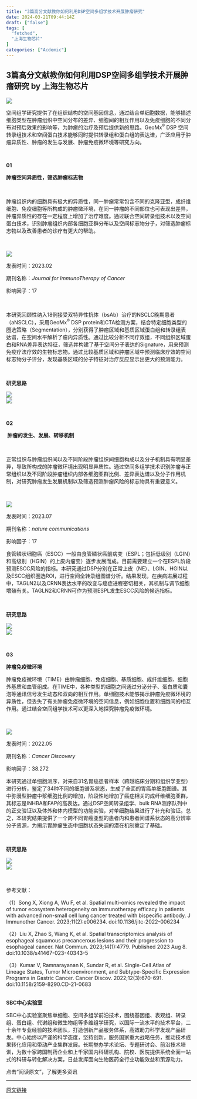 ```yaml
---
title: "3篇高分文献教你如何利用DSP空间多组学技术开展肿瘤研究"
date: 2024-03-21T09:44:14Z
draft: ["false"]
tags: [
  "fetched",
  "上海生物芯片"
]
categories: ["Acdemic"]
---
```

3篇高分文献教你如何利用DSP空间多组学技术开展肿瘤研究 by 上海生物芯片
------
<div><section><section powered-by="xiumi.us"><section><img data-backh="87" data-backw="558" data-galleryid="" data-ratio="0.15666666666666668" data-src="https://mmbiz.qpic.cn/mmbiz_gif/YxibPYttzHV8eChu6IYmNtsGYsZiayjnymEPvBblaroSzAuOuyUMMzDpNxteNBaSWDMI6m4LyDJoSmmDIGaTmPEg/640?wx_fmt=gif" data-type="gif" data-w="900" src="https://mmbiz.qpic.cn/mmbiz_gif/YxibPYttzHV8eChu6IYmNtsGYsZiayjnymEPvBblaroSzAuOuyUMMzDpNxteNBaSWDMI6m4LyDJoSmmDIGaTmPEg/640?wx_fmt=gif"></section><p><span>空间组学研究提供了在组织结构的空间基因信息，通过结合单细胞数据，能够描述细胞类型在肿瘤组织中空间分布的差异、细胞间的相互作用以及免疫细胞的不同分布对预后效果的影响等，为肿瘤的治疗及预后提供新的思路。GeoMx<sup><span lang="EN-US">®</span></sup> DSP 空间转录组技术和空间蛋白技术能够同时提供转录组和蛋白组的表达谱，广泛应用于肿瘤异质性、肿瘤的发生与发展、肿瘤免疫微环境等研究方向。</span></p><p><br></p></section><section powered-by="xiumi.us"><section><section powered-by="xiumi.us"><p><strong>01</strong></p></section></section></section><section powered-by="xiumi.us"><section><section powered-by="xiumi.us"><section><p><strong>肿瘤空间异质性，筛选肿瘤标志物</strong></p></section></section></section></section><p powered-by="xiumi.us"><br></p><section powered-by="xiumi.us"><p><span>肿瘤组织内的细胞具有极大的异质性，同一肿瘤常常包含不同的克隆亚型，成纤维细胞、免疫细胞等所构成的肿瘤微环境，在同一肿瘤的不同部位也可表现出差异，肿瘤异质性的存在一定程度上增加了治疗难度。通过联合空间转录组技术以及空间蛋白技术，识别肿瘤组织内部各细胞亚群分布以及空间标志物分子，对筛选肿瘤标志物以及改善患者的诊疗有更大的帮助。</span></p><p><br></p></section><section powered-by="xiumi.us"><section><section powered-by="xiumi.us"><section><img data-ratio="0.3074074074074074" data-s="300,640" data-src="https://mmbiz.qpic.cn/sz_mmbiz_png/YxibPYttzHVibib2nc7J2Jt9NPvkhpTcW0xgLUJUN0bAsNfkSh3NRYFjx8rXGY12fhkm59o6NZPjpJp0TphB8O5pQ/640?wx_fmt=png" data-type="png" data-w="1080" src="https://mmbiz.qpic.cn/sz_mmbiz_png/YxibPYttzHVibib2nc7J2Jt9NPvkhpTcW0xgLUJUN0bAsNfkSh3NRYFjx8rXGY12fhkm59o6NZPjpJp0TphB8O5pQ/640?wx_fmt=png"></section></section><section powered-by="xiumi.us"><p><span>发表时间：2023.02</span></p><p><span>期刊名称：<em>Journal for ImmunoTherapy of Cancer</em></span></p><p><span>影响因子：17</span></p></section></section></section><p powered-by="xiumi.us"><br></p><section powered-by="xiumi.us"><p>本研究回顾性纳入18例接受双特异性抗体（bsAb）治疗的NSCLC晚期患者（aNSCLC），采用GeoMx<sup><span lang="EN-US">®</span></sup> DSP protein和CTA检测方案，结合特定细胞类型的圈选策略（Segmentation），分别获得了肿瘤区域和基质区域蛋白组和转录组表达谱，在空间水平解析了瘤内异质性。通过比较分析不同疗效组，不同组织区域蛋白和RNA差异表达特征，筛选并构建了基于空间分子表达的Signature，用来预测免疫疗法疗效的生物标志物。通过比较基质区域和肿瘤区域中预测临床疗效的空间标志物分子评分，发现基质区域的分子特征对治疗反应显示出更大的预测能力。</p></section><p powered-by="xiumi.us"><br></p><section powered-by="xiumi.us"><section><section powered-by="xiumi.us"><p><strong>研究思路</strong></p></section><section powered-by="xiumi.us"><section><img data-ratio="0.6376344086021506" data-s="300,640" data-src="https://mmbiz.qpic.cn/sz_mmbiz_png/YxibPYttzHVibib2nc7J2Jt9NPvkhpTcW0xjE6OvTMk7hNPAYibvjl6ZfHwjXsLo1raBBTYe1ozUEmJTJribEcy1tDw/640?wx_fmt=png" data-type="png" data-w="930" src="https://mmbiz.qpic.cn/sz_mmbiz_png/YxibPYttzHVibib2nc7J2Jt9NPvkhpTcW0xjE6OvTMk7hNPAYibvjl6ZfHwjXsLo1raBBTYe1ozUEmJTJribEcy1tDw/640?wx_fmt=png"></section></section><section powered-by="xiumi.us"><section><img data-ratio="0.6115459882583171" data-s="300,640" data-src="https://mmbiz.qpic.cn/sz_mmbiz_png/YxibPYttzHVibib2nc7J2Jt9NPvkhpTcW0xOx1b248yL2Jf7FnuGvQ4tBhicKuBnaR5x1a4rg6lhFAxiaIKHBLLjOXQ/640?wx_fmt=png" data-type="png" data-w="1022" src="https://mmbiz.qpic.cn/sz_mmbiz_png/YxibPYttzHVibib2nc7J2Jt9NPvkhpTcW0xOx1b248yL2Jf7FnuGvQ4tBhicKuBnaR5x1a4rg6lhFAxiaIKHBLLjOXQ/640?wx_fmt=png"></section></section></section></section><p powered-by="xiumi.us"><br></p><section powered-by="xiumi.us"><section><section powered-by="xiumi.us"><p><strong>02</strong></p></section></section></section><section powered-by="xiumi.us"><section><section powered-by="xiumi.us"><section><p><strong> 肿瘤的发生、发展、转移机制</strong></p></section></section></section></section><p powered-by="xiumi.us"><br></p><section powered-by="xiumi.us"><p>正常组织与肿瘤组织间以及不同阶段肿瘤组织间细胞构成以及分子机制具有明显差异，导致所构成的肿瘤微环境出现明显异质性。通过空间多组学技术识别肿瘤与正常组织以及不同阶段肿瘤组织内部各细胞亚群比例、差异表达谱以及分子作用机制，对研究肿瘤发生发展机制以及筛选预测肿瘤风险的标志物具有重要意义。</p><p><br></p></section><section powered-by="xiumi.us"><section><section powered-by="xiumi.us"><section><img data-ratio="0.3287037037037037" data-s="300,640" data-src="https://mmbiz.qpic.cn/sz_mmbiz_png/YxibPYttzHVibib2nc7J2Jt9NPvkhpTcW0xRRgI3FbzgWmwTJJmlAzYzgsln25XJAnzfgwWImFr6DYlfownbYswrQ/640?wx_fmt=png" data-type="png" data-w="1080" src="https://mmbiz.qpic.cn/sz_mmbiz_png/YxibPYttzHVibib2nc7J2Jt9NPvkhpTcW0xRRgI3FbzgWmwTJJmlAzYzgsln25XJAnzfgwWImFr6DYlfownbYswrQ/640?wx_fmt=png"></section></section><section powered-by="xiumi.us"><p>发表时间：2023.07</p><p>期刊名称：<em>nature communications</em></p><p>影响因子：17</p></section></section></section><section powered-by="xiumi.us"><p>食管鳞状细胞癌（ESCC）一般由食管鳞状癌前病变（ESPL；包括低级别（LGIN）和高级别（HGIN）的上皮内瘤变）逐步发展而成。目前需要建立一个在ESPL阶段预测ESCC风险的指标。本研究通过DSP分别在正常上皮（NE）、LGIN、HGIN以及ESCC组织圈选ROI，进行空间全转录组图谱分析。结果发现，在疾病进展过程中，TAGLN2以及CRNN表达水平的改变与癌症进程密切相关，其机制与调节细胞增殖有关。TAGLN2和CRNN可作为预测ESPL发生ESCC风险的候选指标。</p></section><p powered-by="xiumi.us"><br></p><section powered-by="xiumi.us"><section><section powered-by="xiumi.us"><p><strong>研究思路</strong></p></section><section powered-by="xiumi.us"><section><img data-ratio="0.5777777777777777" data-s="300,640" data-src="https://mmbiz.qpic.cn/sz_mmbiz_png/YxibPYttzHVibib2nc7J2Jt9NPvkhpTcW0xRibCmOricrBrlGZgjd4JxkdpoKeZyJPicynGQKraLCIA39GFk377W4xOA/640?wx_fmt=png" data-type="png" data-w="1080" src="https://mmbiz.qpic.cn/sz_mmbiz_png/YxibPYttzHVibib2nc7J2Jt9NPvkhpTcW0xRibCmOricrBrlGZgjd4JxkdpoKeZyJPicynGQKraLCIA39GFk377W4xOA/640?wx_fmt=png"></section></section><section powered-by="xiumi.us"><section><img data-ratio="0.9190897597977244" data-s="300,640" data-src="https://mmbiz.qpic.cn/sz_mmbiz_png/YxibPYttzHVibib2nc7J2Jt9NPvkhpTcW0xvibfPmdnia5dfHDXlhoEibhP379OrkoBDFWTWupMstckdUGGicKicpwPoQA/640?wx_fmt=png" data-type="png" data-w="791" src="https://mmbiz.qpic.cn/sz_mmbiz_png/YxibPYttzHVibib2nc7J2Jt9NPvkhpTcW0xvibfPmdnia5dfHDXlhoEibhP379OrkoBDFWTWupMstckdUGGicKicpwPoQA/640?wx_fmt=png"></section></section></section></section><p powered-by="xiumi.us"><br></p><section powered-by="xiumi.us"><section><section powered-by="xiumi.us"><p><strong>03</strong></p></section></section></section><section powered-by="xiumi.us"><section><section powered-by="xiumi.us"><section><p><strong>肿瘤免疫微环境</strong></p></section></section></section></section><section powered-by="xiumi.us"><section><span>肿瘤免疫微环境（TIME）由肿瘤细胞、免疫细胞、基质细胞、成纤维细胞、细胞外基质和血管组成。在TIME中，各种类型的细胞之间通过分泌分子、蛋白质和囊泡等通讯信号发生动态和双向的相互作用。单细胞技术能够揭示肿瘤免疫微环境的异质性，但丢失了有关肿瘤免疫微环境的空间信息，例如细胞位置和细胞间的相互作用。通过结合空间组学技术可以更深入地探究肿瘤免疫微环境。</span></section><p><span><br></span></p></section><section powered-by="xiumi.us"><section><section powered-by="xiumi.us"><section><img data-ratio="0.2978723404255319" data-s="300,640" data-src="https://mmbiz.qpic.cn/sz_mmbiz_png/YxibPYttzHVibib2nc7J2Jt9NPvkhpTcW0xVaz77WFBRddWqvnH7PIYbxL3yeicvNH1r9d7A4W0tLu4YiaDlviaOzH3g/640?wx_fmt=png" data-type="png" data-w="940" src="https://mmbiz.qpic.cn/sz_mmbiz_png/YxibPYttzHVibib2nc7J2Jt9NPvkhpTcW0xVaz77WFBRddWqvnH7PIYbxL3yeicvNH1r9d7A4W0tLu4YiaDlviaOzH3g/640?wx_fmt=png"></section></section><section powered-by="xiumi.us"><p>发表时间：2022.05</p><p>期刊名称：<em>Cancer Discovery</em></p><p>影响因子：38.272</p></section></section></section><section powered-by="xiumi.us"><section>本研究通过单细胞测序，对来自31名胃癌患者样本（跨越临床分期和组织学亚型）进行分析，鉴定了34种不同的细胞谱系状态，生成了全面的胃癌单细胞图谱。其中弥漫型肿瘤中浆细胞比例的增加，阶段性地增加了癌症相关的成纤维细胞亚群，其标志是INHBA和FAP的高表达。通过DSP空间转录组学、bulk RNA测序队列中的正交验证以及体外和体内模型的功能实验，对单细胞结果进行了补充和验证。总之，本研究结果提供了一个跨不同胃癌亚型的患者内和患者间谱系状态的高分辨率分子资源，为揭示胃肿瘤生态中细胞状态失调的潜在机制奠定了基础。</section><p><br></p></section><section powered-by="xiumi.us"><section><section powered-by="xiumi.us"><p><strong>研究思路</strong></p></section><section powered-by="xiumi.us"><section><img data-ratio="0.42685185185185187" data-s="300,640" data-src="https://mmbiz.qpic.cn/sz_mmbiz_png/YxibPYttzHVibib2nc7J2Jt9NPvkhpTcW0xdTPj0qzibb02m8TDAWdIjdfutg4N8g4lnWicjFGtIVAiaW1Ed3lBo7NaQ/640?wx_fmt=png" data-type="png" data-w="1080" src="https://mmbiz.qpic.cn/sz_mmbiz_png/YxibPYttzHVibib2nc7J2Jt9NPvkhpTcW0xdTPj0qzibb02m8TDAWdIjdfutg4N8g4lnWicjFGtIVAiaW1Ed3lBo7NaQ/640?wx_fmt=png"></section></section><section powered-by="xiumi.us"><section><img data-ratio="0.6143497757847534" data-s="300,640" data-src="https://mmbiz.qpic.cn/sz_mmbiz_png/YxibPYttzHVibib2nc7J2Jt9NPvkhpTcW0x3urQmPsw8n6wNm7VPJBzeKwTErrhMVS1ia3VfsjAPImd3Z4wH48MdJA/640?wx_fmt=png" data-type="png" data-w="892" src="https://mmbiz.qpic.cn/sz_mmbiz_png/YxibPYttzHVibib2nc7J2Jt9NPvkhpTcW0x3urQmPsw8n6wNm7VPJBzeKwTErrhMVS1ia3VfsjAPImd3Z4wH48MdJA/640?wx_fmt=png"></section></section></section></section><section powered-by="xiumi.us"><p><br></p><p><span>参考文献：</span></p><p><span>（1）Song X, Xiong A, Wu F, et al. Spatial multi-omics revealed the impact of tumor ecosystem heterogeneity on immunotherapy efficacy in patients with advanced non-small cell lung cancer treated with bispecific antibody. J Immunother Cancer. 2023;11(2):e006234. doi:10.1136/jitc-2022-006234</span></p><p><span>（2）Liu X, Zhao S, Wang K, et al. Spatial transcriptomics analysis of esophageal squamous precancerous lesions and their progression to esophageal cancer. Nat Commun. 2023;14(1):4779. Published 2023 Aug 8. doi:10.1038/s41467-023-40343-5</span></p><p><span>（3）Kumar V, Ramnarayanan K, Sundar R, et al. Single-Cell Atlas of Lineage States, Tumor Microenvironment, and Subtype-Specific Expression Programs in Gastric Cancer. Cancer Discov. 2022;12(3):670-691. doi:10.1158/2159-8290.CD-21-0683</span></p></section></section><section data-role="outer" label="edit by 135editor"><section data-role="paragraph"><section data-role="outer" label="edit by 135editor"><section data-role="paragraph"><section data-role="outer" label="edit by 135editor"><section data-role="outer" label="edit by 135editor"><section data-role="paragraph"><section data-role="outer" label="edit by 135editor"><section data-role="paragraph"><section data-role="outer" label="edit by 135editor"><section data-role="paragraph"><section data-role="outer" label="edit by 135editor"><section data-role="paragraph"><section data-role="outer" label="edit by 135editor"><section data-tools="135编辑器" data-id="117900"><section><section><section><section><section><section><section><section><br></section></section></section></section><section><section><strong>SBC中心实验室</strong></section></section></section></section><section><section><section data-autoskip="1"><p><span>SBC中心实验室聚焦单细胞、空间多组学前沿技术，围绕基因组、表观组、转录组、蛋白组、代谢组和微生物组等多维组学研究，以国际一流水平的技术平台，二十余年专业经验的技术团队，打造创新产品服务体系，高效助力科学发现产品研发。中心始终以严谨的科学态度，坚持创新，服务国家重大战略任务，推动技术成果转化应用和带动产业集群发展。长期举办学术论坛、专题研讨会、前沿技术培训，为数十家跨国制药企业和上千家国内科研机构、院校、医院提供系统全面一站式的科研与转化解决方案，日益发挥面向生物医药全行业功能效益和策源动力。</span></p></section></section></section></section></section></section><section data-role="paragraph"><section><span>点击“阅读原文”，了解更多资讯</span><br></section></section></section><section><mp-common-profile data-pluginname="mpprofile" data-weui-theme="light" data-id="MzI1NTA5MTY1MA==" data-headimg="http://mmbiz.qpic.cn/mmbiz_png/YxibPYttzHVicNmNgR66dToAxc4Z0SH4KDV3RzwBNPW7Rmrx2TiauicHSJgJkwmCxxRI0ic83giaOQ3TV6PrAkIyBRCg/300?wx_fmt=png&amp;wxfrom=19" data-nickname="上海生物芯片" data-alias="SBCNECB" data-signature="生物芯片上海国家工程研究中心是由国家发改委批准，上海生物芯片有限公司建设并运行的国家级研究中心。中心致力于分子生物学技术在生命科学研究、精准医疗等领域的应用和推广。我们积极关注分子医学、转化医学的行业动态和研究进展，分享前沿资讯。" data-from="2" data-is_biz_ban="0" data-index="0" data-origin_num="268" data-isban="0" data-biz_account_status="0"></mp-common-profile></section><section><mp-common-profile data-pluginname="mpprofile" data-weui-theme="light" data-id="Mzg4MDgxMjU0Nw==" data-headimg="http://mmbiz.qpic.cn/mmbiz_png/nDaibaMwzZz4MdhuIxE66dntDUNicuR47kKUZhTVbDTicFpv1icj417ibtX2PDCt17Aib8Dg6YicryP29m1elr7nIuJFA/300?wx_fmt=png&amp;wxfrom=19" data-nickname="生物芯时空" data-alias="" data-signature="致力于生物芯片技术在生命科学研究、临床疾病诊断、药物开发等领域的应用与推广，推进生物芯片产业的发展，为人类健康造福。作为聚焦于组学研究的科研学术服务号，我们将提供优质的前沿科研资讯和实用的学术功能板块，打造高质量的科研科普平台。" data-from="2" data-is_biz_ban="0" data-origin_num="18" data-isban="0" data-biz_account_status="0" data-index="1"></mp-common-profile></section></section></section></section></section></section></section></section></section></section></section></section></section></section><p><mp-style-type data-value="3"></mp-style-type></p></div>  
<hr>
<a href="https://mp.weixin.qq.com/s/yjO9ubsZFxq5r-7WF5m_mw",target="_blank" rel="noopener noreferrer">原文链接</a>
